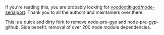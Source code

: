 If you're reading this, you are probably looking for [voodootikigod/node-serialport](https://github.com/voodootikigod/node-serialport). Thank you to all the authors and maintainers over there.

This is a quick and dirty fork to remove node-pre-gyp and node-pre-gyp-github. Side benefit: removal of over 200 node module dependencies.
